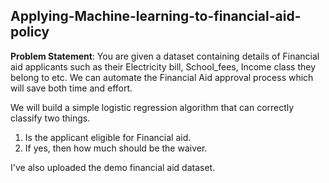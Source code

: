## Applying-Machine-learning-to-financial-aid-policy
**Problem Statement**: You are given a dataset containing details of Financial aid applicants such as their Electricity bill, School_fees, Income class they belong to etc. We can automate the Financial Aid approval process which will save both time and effort. 

We will build a simple logistic regression algorithm that can correctly classify two things.

1.   Is the applicant eligible for Financial aid.
2.   If yes, then how much should be the waiver.

I've also uploaded the demo financial aid dataset. 
